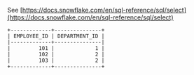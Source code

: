 See [https://docs.snowflake.com/en/sql-reference/sql/select](https://docs.snowflake.com/en/sql-reference/sql/select)
```
+-------------+---------------+
| EMPLOYEE_ID | DEPARTMENT_ID |
|-------------+---------------|
|         101 |             1 |
|         102 |             2 |
|         103 |             2 |
+-------------+---------------+
```
